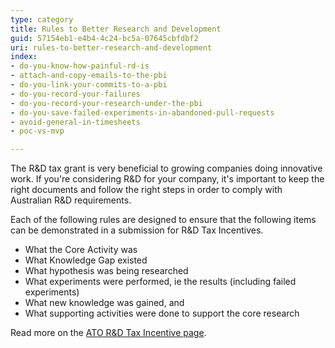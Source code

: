 ```yaml
---
type: category
title: Rules to Better Research and Development
guid: 57154eb1-e4b4-4c24-bc5a-07645cbfdbf2
uri: rules-to-better-research-and-development
index:
- do-you-know-how-painful-rd-is
- attach-and-copy-emails-to-the-pbi
- do-you-link-your-commits-to-a-pbi
- do-you-record-your-failures
- do-you-record-your-research-under-the-pbi
- do-you-save-failed-experiments-in-abandoned-pull-requests
- avoid-general-in-timesheets
- poc-vs-mvp

---
```


The R&D tax grant is very beneficial to growing companies doing innovative work. If you're considering R&D for your company, it's important to keep the right documents and follow the right steps in order to comply with Australian R&D requirements.

Each of the following rules are designed to ensure that the following items can be demonstrated in a submission for R&D Tax Incentives.

* What the Core Activity was
* What Knowledge Gap existed
* What hypothesis was being researched
* What experiments were performed, ie the results (including failed experiments)
* What new knowledge was gained, and
* What supporting activities were done to support the core research

Read more on the [ATO R&D Tax Incentive page](https://www.ato.gov.au/Business/Research-and-development-tax-incentive/).
